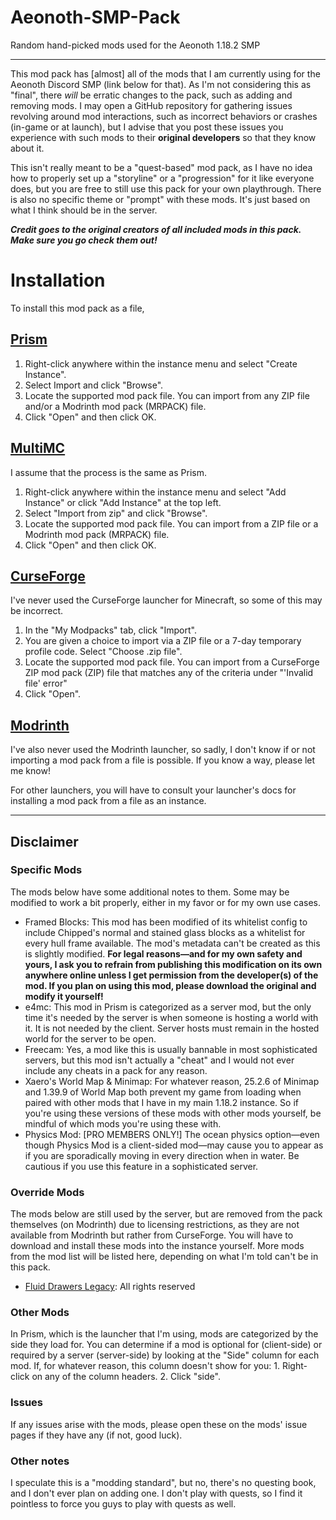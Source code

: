 # Aeonoth-SMP-Pack
Random hand-picked mods used for the Aeonoth 1.18.2 SMP

---

This mod pack has [almost] all of the mods that I am currently using for the Aeonoth Discord SMP (link below for that). As I'm not considering this as "final", there _will_ be erratic changes to the pack, such as adding and removing mods. I may open a GitHub repository for gathering issues revolving around mod interactions, such as incorrect behaviors or crashes (in-game or at launch), but I advise that you post these issues you experience with such mods to their **original developers** so that they know about it.

This isn't really meant to be a "quest-based" mod pack, as I have no idea how to properly set up a "storyline" or a "progression" for it like everyone does, but you are free to still use this pack for your own playthrough. There is also no specific theme or "prompt" with these mods. It's just based on what I think should be in the server.

**_Credit goes to the original creators of all included mods in this pack. Make sure you go check them out!_**

# Installation
To install this mod pack as a file,

## [Prism](https://prismlauncher.org/wiki/getting-started/download-modpacks/)
1. Right-click anywhere within the instance menu and select "Create Instance".
2. Select Import and click "Browse".
3. Locate the supported mod pack file. You can import from any ZIP file and/or a Modrinth mod pack (MRPACK) file.
4. Click "Open" and then click OK.

## [MultiMC](https://github.com/MultiMC/Launcher/wiki/Import-Instance)
I assume that the process is the same as Prism.
1. Right-click anywhere within the instance menu and select "Add Instance" or click "Add Instance" at the top left.
2. Select "Import from zip" and click "Browse".
3. Locate the supported mod pack file. You can import from a ZIP file or a Modrinth mod pack (MRPACK) file.
4. Click "Open" and then click OK.

## [CurseForge](https://support.curseforge.com/en/support/solutions/articles/9000197912-exporting-and-importing-modpacks)
I've never used the CurseForge launcher for Minecraft, so some of this may be incorrect.
1. In the "My Modpacks" tab, click "Import".
2. You are given a choice to import via a ZIP file or a 7-day temporary profile code. Select "Choose .zip file".
3. Locate the supported mod pack file. You can import from a CurseForge ZIP mod pack (ZIP) file that matches any of the criteria under "'Invalid file' error"
4. Click "Open".

## [Modrinth](https://support.modrinth.com/en/articles/8802250-modpacks-on-modrinth)
I've also never used the Modrinth launcher, so sadly, I don't know if or not importing a mod pack from a file is possible. If you know a way, please let me know!

For other launchers, you will have to consult your launcher's docs for installing a mod pack from a file as an instance.

---

## Disclaimer
### Specific Mods
The mods below have some additional notes to them. Some may be modified to work a bit properly, either in my favor or for my own use cases.
* Framed Blocks: This mod has been modified of its whitelist config to include Chipped's normal and stained glass blocks as a whitelist for every hull frame available. The mod's metadata can't be created as this is slightly modified. **For legal reasons—and for my own safety and yours, I ask you to refrain from publishing this modification on its own anywhere online unless I get permission from the developer(s) of the mod. If you plan on using this mod, please download the original and modify it yourself!**
* e4mc: This mod in Prism is categorized as a server mod, but the only time it's needed by the server is when someone is hosting a world with it. It is not needed by the client. Server hosts must remain in the hosted world for the server to be open.
* Freecam: Yes, a mod like this is usually bannable in most sophisticated servers, but this mod isn't actually a "cheat" and I would not ever include any cheats in a pack for any reason.
* Xaero's World Map & Minimap: For whatever reason, 25.2.6 of Minimap and 1.39.9 of World Map both prevent my game from loading when paired with other mods that I have in my main 1.18.2 instance. So if you're using these versions of these mods with other mods yourself, be mindful of which mods you're using these with.
* Physics Mod: [PRO MEMBERS ONLY!] The ocean physics option—even though Physics Mod is a client-sided mod—may cause you to appear as if you are sporadically moving in every direction when in water. Be cautious if you use this feature in a sophisticated server.

### Override Mods
The mods below are still used by the server, but are removed from the pack themselves (on Modrinth) due to licensing restrictions, as they are not available from Modrinth but rather from CurseForge. You will have to download and install these mods into the instance yourself. More mods from the mod list will be listed here, depending on what I'm told can't be in this pack.
* [Fluid Drawers Legacy](https://www.curseforge.com/minecraft/mc-mods/fluid-drawers-legacy): All rights reserved


### Other Mods
In Prism, which is the launcher that I'm using, mods are categorized by the side they load for. You can determine if a mod is optional for (client-side) or required by a server (server-side) by looking at the "Side" column for each mod. If, for whatever reason, this column doesn't show for you:
	1. Right-click on any of the column headers.
	2. Click "side".

### Issues
If any issues arise with the mods, please open these on the mods' issue pages if they have any (if not, good luck).

### Other notes
I speculate this is a "modding standard", but no, there's no questing book, and I don't ever plan on adding one. I don't play with quests, so I find it pointless to force you guys to play with quests as well.
